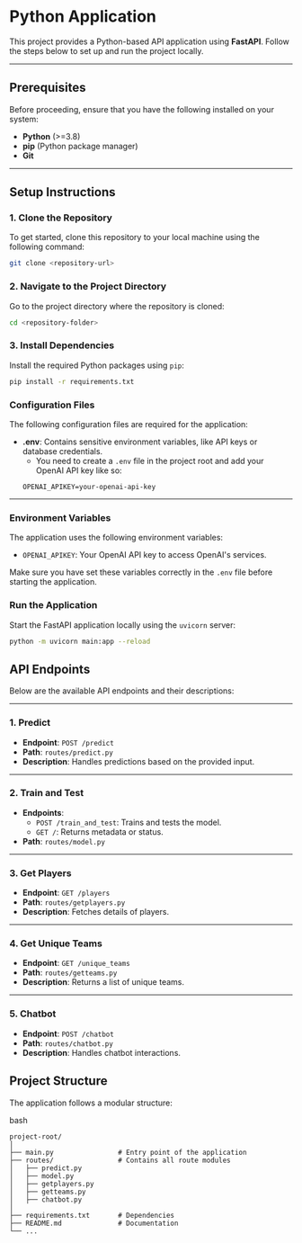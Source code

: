 # **Python Application**

This project provides a Python-based API application using **FastAPI**. Follow the steps below to set up and run the project locally.

---

## **Prerequisites**
Before proceeding, ensure that you have the following installed on your system:

- **Python** (>=3.8)
- **pip** (Python package manager)
- **Git**

---

## **Setup Instructions**

### **1. Clone the Repository**
To get started, clone this repository to your local machine using the following command:

```bash
git clone <repository-url>
```

### **2. Navigate to the Project Directory**
Go to the project directory where the repository is cloned:

```bash
cd <repository-folder>
```

### **3. Install Dependencies**
Install the required Python packages using `pip`:

```bash
pip install -r requirements.txt
```

### **Configuration Files**
The following configuration files are required for the application:

- **.env**: Contains sensitive environment variables, like API keys or database credentials.
    - You need to create a `.env` file in the project root and add your OpenAI API key like so:
    ```env
    OPENAI_APIKEY=your-openai-api-key
    ```
---

### **Environment Variables**
The application uses the following environment variables:
- `OPENAI_APIKEY`: Your OpenAI API key to access OpenAI's services.

Make sure you have set these variables correctly in the `.env` file before starting the application.


### **Run the Application**
Start the FastAPI application locally using the `uvicorn` server:

```bash
python -m uvicorn main:app --reload
```


## **API Endpoints**

Below are the available API endpoints and their descriptions:

---

### **1. Predict**
- **Endpoint**: `POST /predict`
- **Path**: `routes/predict.py`
- **Description**: Handles predictions based on the provided input.

---

### **2. Train and Test**
- **Endpoints**:
  - `POST /train_and_test`: Trains and tests the model.
  - `GET /`: Returns metadata or status.
- **Path**: `routes/model.py`

---

### **3. Get Players**
- **Endpoint**: `GET /players`
- **Path**: `routes/getplayers.py`
- **Description**: Fetches details of players.

---

### **4. Get Unique Teams**
- **Endpoint**: `GET /unique_teams`
- **Path**: `routes/getteams.py`
- **Description**: Returns a list of unique teams.

---

### **5. Chatbot**
- **Endpoint**: `POST /chatbot`
- **Path**: `routes/chatbot.py`
- **Description**: Handles chatbot interactions.


## **Project Structure**
The application follows a modular structure:

bash
```
project-root/
│
├── main.py                # Entry point of the application
├── routes/                # Contains all route modules
│   ├── predict.py
│   ├── model.py
│   ├── getplayers.py
│   ├── getteams.py
│   ├── chatbot.py
│
├── requirements.txt       # Dependencies
├── README.md              # Documentation
└── ...

```
